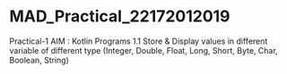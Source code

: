# MAD_Practical_22172012019
Practical-1 AIM : Kotlin Programs
1.1 Store & Display values in different variable of different type (Integer, Double, Float, Long, Short, Byte, Char, Boolean, String)
